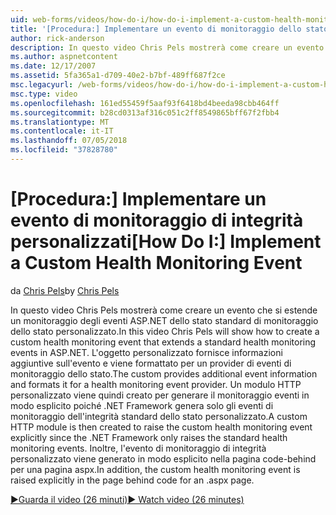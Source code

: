 ```yaml
---
uid: web-forms/videos/how-do-i/how-do-i-implement-a-custom-health-monitoring-event
title: '[Procedura:] Implementare un evento di monitoraggio dello stato personalizzato | Microsoft Docs'
author: rick-anderson
description: In questo video Chris Pels mostrerà come creare un evento che si estende un monitoraggio degli eventi ASP.NET dello stato standard di monitoraggio dello stato personalizzato. Il funzionalità pro personalizzato...
ms.author: aspnetcontent
ms.date: 12/17/2007
ms.assetid: 5fa365a1-d709-40e2-b7bf-489ff687f2ce
msc.legacyurl: /web-forms/videos/how-do-i/how-do-i-implement-a-custom-health-monitoring-event
msc.type: video
ms.openlocfilehash: 161ed55459f5aaf93f6418bd4beeda98cbb464ff
ms.sourcegitcommit: b28cd0313af316c051c2ff8549865bff67f2fbb4
ms.translationtype: MT
ms.contentlocale: it-IT
ms.lasthandoff: 07/05/2018
ms.locfileid: "37828780"
---
```

<a name="how-do-i-implement-a-custom-health-monitoring-event"></a><span data-ttu-id="bb8fa-104">[Procedura:] Implementare un evento di monitoraggio di integrità personalizzati</span><span class="sxs-lookup"><span data-stu-id="bb8fa-104">[How Do I:] Implement a Custom Health Monitoring Event</span></span>
====================
<span data-ttu-id="bb8fa-105">da [Chris Pels](https://twitter.com/chrispels)</span><span class="sxs-lookup"><span data-stu-id="bb8fa-105">by [Chris Pels](https://twitter.com/chrispels)</span></span>

<span data-ttu-id="bb8fa-106">In questo video Chris Pels mostrerà come creare un evento che si estende un monitoraggio degli eventi ASP.NET dello stato standard di monitoraggio dello stato personalizzato.</span><span class="sxs-lookup"><span data-stu-id="bb8fa-106">In this video Chris Pels will show how to create a custom health monitoring event that extends a standard health monitoring events in ASP.NET.</span></span> <span data-ttu-id="bb8fa-107">L'oggetto personalizzato fornisce informazioni aggiuntive sull'evento e viene formattato per un provider di eventi di monitoraggio dello stato.</span><span class="sxs-lookup"><span data-stu-id="bb8fa-107">The custom provides additional event information and formats it for a health monitoring event provider.</span></span> <span data-ttu-id="bb8fa-108">Un modulo HTTP personalizzato viene quindi creato per generare il monitoraggio eventi in modo esplicito poiché .NET Framework genera solo gli eventi di monitoraggio dell'integrità standard dello stato personalizzato.</span><span class="sxs-lookup"><span data-stu-id="bb8fa-108">A custom HTTP module is then created to raise the custom health monitoring event explicitly since the .NET Framework only raises the standard health monitoring events.</span></span> <span data-ttu-id="bb8fa-109">Inoltre, l'evento di monitoraggio di integrità personalizzato viene generato in modo esplicito nella pagina code-behind per una pagina aspx.</span><span class="sxs-lookup"><span data-stu-id="bb8fa-109">In addition, the custom health monitoring event is raised explicitly in the page behind code for an .aspx page.</span></span>

[<span data-ttu-id="bb8fa-110">&#9654;Guarda il video (26 minuti)</span><span class="sxs-lookup"><span data-stu-id="bb8fa-110">&#9654; Watch video (26 minutes)</span></span>](https://channel9.msdn.com/Blogs/ASP-NET-Site-Videos/how-do-i-implement-a-custom-health-monitoring-event)

